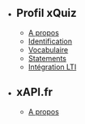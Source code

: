- ## Profil xQuiz
    - [A propos](/profiles/xquiz)
    - [Identification](/profiles/xquiz/id)
    - [Vocabulaire](/profiles/xquiz/vocab)
    - [Statements](/profiles/xquiz/statements)
    - [Intégration LTI](/profiles/xquiz/lti)

- ## xAPI.fr
    - [A propos](/profiles/xapi)

